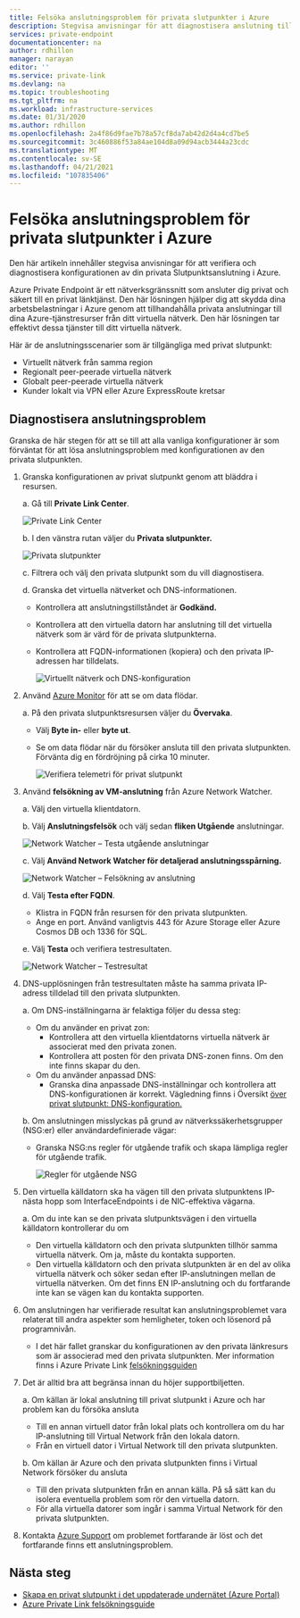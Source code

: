 ```yaml
---
title: Felsöka anslutningsproblem för privata slutpunkter i Azure
description: Stegvisa anvisningar för att diagnostisera anslutning till privat slutpunkt
services: private-endpoint
documentationcenter: na
author: rdhillon
manager: narayan
editor: ''
ms.service: private-link
ms.devlang: na
ms.topic: troubleshooting
ms.tgt_pltfrm: na
ms.workload: infrastructure-services
ms.date: 01/31/2020
ms.author: rdhillon
ms.openlocfilehash: 2a4f86d9fae7b78a57cf8da7ab42d2d4a4cd7be5
ms.sourcegitcommit: 3c460886f53a84ae104d8a09d94acb3444a23cdc
ms.translationtype: MT
ms.contentlocale: sv-SE
ms.lasthandoff: 04/21/2021
ms.locfileid: "107835406"
---
```

# <a name="troubleshoot-azure-private-endpoint-connectivity-problems"></a>Felsöka anslutningsproblem för privata slutpunkter i Azure

Den här artikeln innehåller stegvisa anvisningar för att verifiera och diagnostisera konfigurationen av din privata Slutpunktsanslutning i Azure.

Azure Private Endpoint är ett nätverksgränssnitt som ansluter dig privat och säkert till en privat länktjänst. Den här lösningen hjälper dig att skydda dina arbetsbelastningar i Azure genom att tillhandahålla privata anslutningar till dina Azure-tjänstresurser från ditt virtuella nätverk. Den här lösningen tar effektivt dessa tjänster till ditt virtuella nätverk.

Här är de anslutningsscenarier som är tillgängliga med privat slutpunkt:

- Virtuellt nätverk från samma region
- Regionalt peer-peerade virtuella nätverk
- Globalt peer-peerade virtuella nätverk
- Kunder lokalt via VPN eller Azure ExpressRoute kretsar

## <a name="diagnose-connectivity-problems"></a>Diagnostisera anslutningsproblem 

Granska de här stegen för att se till att alla vanliga konfigurationer är som förväntat för att lösa anslutningsproblem med konfigurationen av den privata slutpunkten.

1. Granska konfigurationen av privat slutpunkt genom att bläddra i resursen.

    a. Gå till **Private Link Center**.

      ![Private Link Center](./media/private-endpoint-tsg/private-link-center.png)

    b. I den vänstra rutan väljer du **Privata slutpunkter.**
    
      ![Privata slutpunkter](./media/private-endpoint-tsg/private-endpoints.png)

    c. Filtrera och välj den privata slutpunkt som du vill diagnostisera.

    d. Granska det virtuella nätverket och DNS-informationen.
     - Kontrollera att anslutningstillståndet är **Godkänd.**
     - Kontrollera att den virtuella datorn har anslutning till det virtuella nätverk som är värd för de privata slutpunkterna.
     - Kontrollera att FQDN-informationen (kopiera) och den privata IP-adressen har tilldelats.
    
       ![Virtuellt nätverk och DNS-konfiguration](./media/private-endpoint-tsg/vnet-dns-configuration.png)
    
1. Använd [Azure Monitor](../azure-monitor/overview.md) för att se om data flödar.

    a. På den privata slutpunktsresursen väljer du **Övervaka**.
     - Välj **Byte in-** eller **byte ut**. 
     - Se om data flödar när du försöker ansluta till den privata slutpunkten. Förvänta dig en fördröjning på cirka 10 minuter.
    
       ![Verifiera telemetri för privat slutpunkt](./media/private-endpoint-tsg/private-endpoint-monitor.png)

1.  Använd **felsökning av VM-anslutning** från Azure Network Watcher.

    a. Välj den virtuella klientdatorn.

    b. Välj **Anslutningsfelsök** och välj sedan **fliken Utgående** anslutningar.
    
      ![Network Watcher – Testa utgående anslutningar](./media/private-endpoint-tsg/network-watcher-outbound-connection.png)
    
    c. Välj **Använd Network Watcher för detaljerad anslutningsspårning.**
    
      ![Network Watcher – Felsökning av anslutning](./media/private-endpoint-tsg/network-watcher-connection-troubleshoot.png)

    d. Välj **Testa efter FQDN**.
     - Klistra in FQDN från resursen för den privata slutpunkten.
     - Ange en port. Använd vanligtvis 443 för Azure Storage eller Azure Cosmos DB och 1336 för SQL.

    e. Välj **Testa** och verifiera testresultaten.
    
      ![Network Watcher – Testresultat](./media/private-endpoint-tsg/network-watcher-test-results.png)
    
        
1. DNS-upplösningen från testresultaten måste ha samma privata IP-adress tilldelad till den privata slutpunkten.

    a. Om DNS-inställningarna är felaktiga följer du dessa steg:
     - Om du använder en privat zon: 
       - Kontrollera att den virtuella klientdatorns virtuella nätverk är associerat med den privata zonen.
       - Kontrollera att posten för den privata DNS-zonen finns. Om den inte finns skapar du den.
     - Om du använder anpassad DNS:
       - Granska dina anpassade DNS-inställningar och kontrollera att DNS-konfigurationen är korrekt.
       Vägledning finns i Översikt [över privat slutpunkt: DNS-konfiguration.](./private-endpoint-overview.md#dns-configuration)

    b. Om anslutningen misslyckas på grund av nätverkssäkerhetsgrupper (NSG:er) eller användardefinierade vägar:
     - Granska NSG:ns regler för utgående trafik och skapa lämpliga regler för utgående trafik.
    
       ![Regler för utgående NSG](./media/private-endpoint-tsg/nsg-outbound-rules.png)

1. Den virtuella källdatorn ska ha vägen till den privata slutpunktens IP-nästa hopp som InterfaceEndpoints i de NIC-effektiva vägarna. 

    a. Om du inte kan se den privata slutpunktsvägen i den virtuella källdatorn kontrollerar du om 
     - Den virtuella källdatorn och den privata slutpunkten tillhör samma virtuella nätverk. Om ja, måste du kontakta supporten. 
     - Den virtuella källdatorn och den privata slutpunkten är en del av olika virtuella nätverk och söker sedan efter IP-anslutningen mellan de virtuella nätverken. Om det finns EN IP-anslutning och du fortfarande inte kan se vägen kan du kontakta supporten. 

1. Om anslutningen har verifierade resultat kan anslutningsproblemet vara relaterat till andra aspekter som hemligheter, token och lösenord på programnivån.
   - I det här fallet granskar du konfigurationen av den privata länkresurs som är associerad med den privata slutpunkten. Mer information finns i Azure Private Link [felsökningsguiden](troubleshoot-private-link-connectivity.md)
   
1. Det är alltid bra att begränsa innan du höjer supportbiljetten. 

    a. Om källan är lokal anslutning till privat slutpunkt i Azure och har problem kan du försöka ansluta 
      - Till en annan virtuell dator från lokal plats och kontrollera om du har IP-anslutning till Virtual Network från den lokala datorn. 
      - Från en virtuell dator i Virtual Network till den privata slutpunkten.
      
    b. Om källan är Azure och den privata slutpunkten finns i Virtual Network försöker du ansluta 
      - Till den privata slutpunkten från en annan källa. På så sätt kan du isolera eventuella problem som rör den virtuella datorn. 
      - För alla virtuella datorer som ingår i samma Virtual Network för den privata slutpunkten.  

1. Kontakta [Azure Support](https://ms.portal.azure.com/#blade/Microsoft_Azure_Support/HelpAndSupportBlade/overview) om problemet fortfarande är löst och det fortfarande finns ett anslutningsproblem.

## <a name="next-steps"></a>Nästa steg

 * [Skapa en privat slutpunkt i det uppdaterade undernätet (Azure Portal)](./create-private-endpoint-portal.md)
 * [Azure Private Link felsökningsguide](troubleshoot-private-link-connectivity.md)
